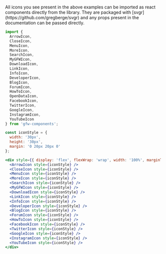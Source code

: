 <br />
All icons you see present in the above examples can be imported as react components directly from the library. They are packaged with [svgr](https://github.com/gregberge/svgr) and any props present in the documentation can be passed directly.

```jsx padded
import {
  ArrowIcon,
  CloseIcon,
  MenuIcon,
  MoreIcon,
  SearchIcon,
  MyGFWIcon,
  DownloadIcon,
  LinkIcon,
  InfoIcon,
  DeveloperIcon,
  BlogIcon,
  ForumIcon,
  HowToIcon,
  OpenDataIcon,
  FacebookIcon,
  TwitterIcon,
  GoogleIcon,
  InstagramIcon,
  YouTubeIcon
} from 'gfw-components';

const iconStyle = {
  width: '30px',
  height: '30px',
  margin: '0 20px 20px 0'
};

<div style={{ display: 'flex', flexWrap: 'wrap', width: '100%', marginTop: '20px' }}>
  <ArrowIcon style={iconStyle} />
  <CloseIcon style={iconStyle} />
  <MenuIcon style={iconStyle} />
  <MoreIcon style={iconStyle} />
  <SearchIcon style={iconStyle} />
  <MyGFWIcon style={iconStyle} />
  <DownloadIcon style={iconStyle} />
  <LinkIcon style={iconStyle} />
  <InfoIcon style={iconStyle} />
  <DeveloperIcon style={iconStyle} />
  <BlogIcon style={iconStyle} />
  <ForumIcon style={iconStyle} />
  <HowToIcon style={iconStyle} />
  <FacebookIcon style={iconStyle} />
  <TwitterIcon style={iconStyle} />
  <GoogleIcon style={iconStyle} />
  <InstagramIcon style={iconStyle} />
  <YouTubeIcon style={iconStyle} />
</div>
```
<br />